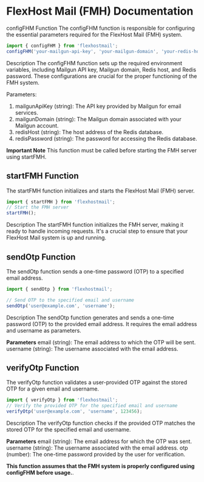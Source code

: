 # FlexHost Mail (FMH) Documentation

 configFHM Function
 The configFHM function is responsible for configuring the essential parameters required for the FlexHost Mail (FMH) system.

```javascript
import { configFHM } from 'flexhostmail';
configFHM('your-mailgun-api-key', 'your-mailgun-domain', 'your-redis-host', 'your-redis-password');
```

Description
The configFHM function sets up the required environment variables, including Mailgun API key, Mailgun domain, Redis host, and Redis password. These configurations are crucial for the proper functioning of the FMH system.

Parameters:

1. mailgunApiKey (string): The API key provided by Mailgun for email services.
2. mailgunDomain (string): The Mailgun domain associated with your Mailgun account.
3. redisHost (string): The host address of the Redis database.
4. redisPassword (string): The password for accessing the Redis database.

 **Important Note**
This function must be called before starting the FMH server using startFMH.

## startFMH Function

The startFMH function initializes and starts the FlexHost Mail (FMH) server.

```javascript
import { startFMH } from 'flexhostmail';
// Start the FMH server
startFMH();
```

Description
The startFMH function initializes the FMH server, making it ready to handle incoming requests. It's a crucial step to ensure that your FlexHost Mail system is up and running.  

## sendOtp Function

The sendOtp function sends a one-time password (OTP) to a specified email address.

```javascript
import { sendOtp } from 'flexhostmail';

// Send OTP to the specified email and username
sendOtp('user@example.com', 'username');
```

Description
The sendOtp function generates and sends a one-time password (OTP) to the provided email address. It requires the email address and username as parameters.

**Parameters**
email (string): The email address to which the OTP will be sent.
username (string): The username associated with the email address.

## verifyOtp Function

The verifyOtp function validates a user-provided OTP against the stored OTP for a given email and username.

```javascript
import { verifyOtp } from 'flexhostmail';
// Verify the provided OTP for the specified email and username
verifyOtp('user@example.com', 'username', 123456);
```

Description
The verifyOtp function checks if the provided OTP matches the stored OTP for the specified email and username.

**Parameters**
email (string): The email address for which the OTP was sent.
username (string): The username associated with the email address.
otp (number): The one-time password provided by the user for verification.

**This function assumes that the FMH system is properly configured using configFHM before usage.**.
